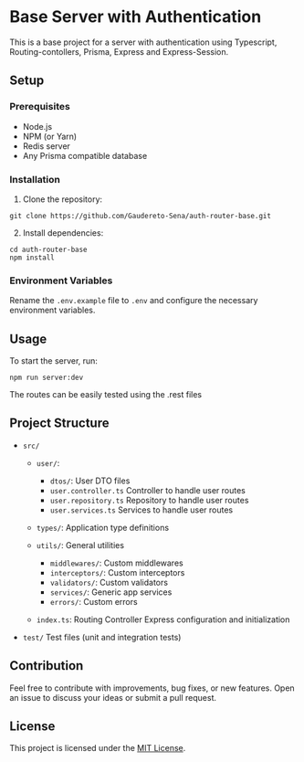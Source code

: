 # Base Server with Authentication

This is a base project for a server with authentication using Typescript, Routing-contollers, Prisma, Express and Express-Session.

## Setup

### Prerequisites

- Node.js
- NPM (or Yarn)
- Redis server
- Any Prisma compatible database

### Installation

1. Clone the repository:

```
git clone https://github.com/Gaudereto-Sena/auth-router-base.git
```

2. Install dependencies:

```
cd auth-router-base
npm install
```

### Environment Variables

Rename the `.env.example` file to `.env` and configure the necessary environment variables.

## Usage

To start the server, run:

```
npm run server:dev
```

The routes can be easily tested using the .rest files

## Project Structure

- `src/`
  - `user/`:
    - `dtos/`: User DTO files
    - `user.controller.ts` Controller to handle user routes
    - `user.repository.ts` Repository to handle user routes
    - `user.services.ts` Services to handle user routes

  - `types/`: Application type definitions 
  
  - `utils/`: General utilities
    - `middlewares/`: Custom middlewares
    - `interceptors/`: Custom interceptors
    - `validators/`: Custom validators
    - `services/`: Generic app services
    - `errors/`: Custom errors
  - `index.ts`: Routing Controller Express configuration and initialization

- `test/` Test files (unit and integration tests)

## Contribution

Feel free to contribute with improvements, bug fixes, or new features. Open an issue to discuss your ideas or submit a pull request.

## License

This project is licensed under the [MIT License](https://opensource.org/licenses/MIT).
